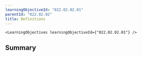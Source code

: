 ```yaml
---
learningObjectiveId: "022.02.02.01"
parentId: "022.02.02"
title: Definitions
---
```


```tsx eval
<LearningObjectives learningObjectiveId={"022.02.02.01"} />
```

## Summary
